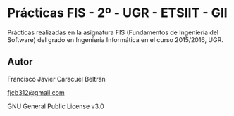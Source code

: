 # Prácticas FIS - 2º - UGR - ETSIIT - GII

Prácticas realizadas en la asignatura FIS (Fundamentos de Ingeniería del Software) del grado en Ingeniería Informática en el curso 2015/2016, UGR.

## Autor

Francisco Javier Caracuel Beltrán

fjcb312@gmail.com

GNU General Public License v3.0
